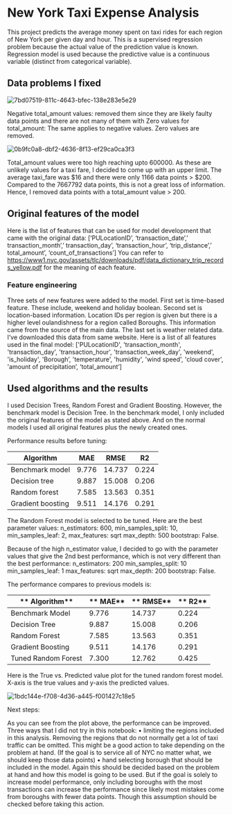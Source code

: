 
# New York Taxi Expense Analysis

This project predicts the average money spent on taxi rides for each region of New York per given day and hour.
This is a supervised regression problem because the actual value of the prediction value is known. Regression model is used because the predictive value is a continuous variable (distinct from categorical variable).


## Data problems I fixed

![7bd07519-811c-4643-bfec-138e283e5e29](https://user-images.githubusercontent.com/107722688/182239319-f91baac7-32d3-4297-93b7-f7c482343de4.png)

Negative total_amount values: removed them since they are likely faulty data points and there are not many of them with Zero values for total_amount: The same applies to negative values. Zero values are removed.

![0b9fc0a8-dbf2-4636-8f13-ef29ca0ca3f3](https://user-images.githubusercontent.com/107722688/182240117-13d2683e-de28-4340-a836-98303211c035.png)

Total_amount values were too high reaching upto 600000. As these are unlikely values for a taxi fare, I decided to come up with an upper limit. The average taxi_fare was $16 and there were only 1166 data points > $200. Compared to the 7667792 data points, this is not a great loss of information. Hence, I removed data points with a total_amount value > 200.

## Original features of the model

Here is the list of features that can be used for model development that came with the original data: [‘PULocationID’, ‘transaction_date’,’ transaction_month’,’ transaction_day’, ‘transaction_hour’, ‘trip_distance’,’ total_amount’, ‘count_of_transactions’]
You can refer to https://www1.nyc.gov/assets/tlc/downloads/pdf/data_dictionary_trip_records_yellow.pdf for the meaning of each feature.

### Feature engineering

Three sets of new features were added to the model. First set is time-based feature. These include, weekend and holiday boolean.
Second set is location-based information. Location IDs per region is given but there is a higher level oulandishness for a region called Boroughs. This information came from the source of the main data.
The last set is weather related data. I’ve downloaded this data from same website. 
Here is a list of all features used in the final model: ['PULocationID', 'transaction_month', 'transaction_day', 'transaction_hour', 'transaction_week_day', 'weekend', 'is_holiday', 'Borough’, 'temperature', 'humidity', 'wind speed', 'cloud cover', 'amount of precipitation’, ‘total_amount’]

## Used algorithms and the results

I used Decision Trees, Random Forest and Gradient Boosting. However, the benchmark model is Decision Tree. In the benchmark model, I only included the original features of the model as stated above. And on the normal models I used all original features plus the newly created ones.

Performance results before tuning:

|  **Algorithm** 	    | **MAE** | **RMSE**| **R2** 	|
|        ---	        |  ---	  |  ---	  |  ---	  |
| Benchmark model 	  | 9.776   | 14.737 	| 0.224 	|
| Decision tree 	    | 9.887 	| 15.008 	| 0.206 	|
| Random forest 	    | 7.585 	| 13.563 	| 0.351 	|
| Gradient boosting 	| 9.511 	| 14.176 	| 0.291 	|

The Random Forest model is selected to be tuned. Here are the best parameter values: n_estimators: 600, min_samples_split: 10, min_samples_leaf: 2, max_features: sqrt max_depth: 500 bootstrap: False.

Because of the high n_estimator value, I decided to go with the parameter values that give the 2nd best performance, which is not very different than the best performance: n_estimators: 200 min_samples_split: 10 min_samples_leaf: 1 max_features: sqrt max_depth: 200 bootstrap: False.

The performance compares to previous models is:

| **    Algorithm**   	| ** MAE** 	| ** RMSE** 	| ** R2** 	|
|---------------------	|----------	|-----------	|---------	|
| Benchmark Model     	| 9.776    	| 14.737    	| 0.224   	|
| Decision Tree       	| 9.887    	| 15.008    	| 0.206   	|
| Random Forest       	| 7.585    	| 13.563    	| 0.351   	|
| Gradient Boosting   	| 9.511    	| 14.176    	| 0.291   	|
| Tuned Random Forest 	| 7.300    	| 12.762    	| 0.425   	|

Here is the True vs. Predicted value plot for the tuned random forest model. X-axis is the true values and y-axis the predicted values.

![1bdc144e-f708-4d36-a445-f001427c18e5](https://user-images.githubusercontent.com/107722688/182248587-5bf62b96-501f-489a-9db1-fb31a9ce37fd.png)


Next steps:

As you can see from the plot above, the performance can be improved. Three ways that I did not try in this notebook:
•	limiting the regions included in this analysis. Removing the regions that do not normally get a lot of taxi traffic can be omitted. This might be a good action to take depending on the problem at hand. (If the goal is to service all of NYC no matter what, we should keep those data points)
•	hand selecting borough that should be included in the model. Again this should be decided based on the problem at hand and how this model is going to be used. But if the goal is solely to increase model performance, only including boroughs with the most transactions can increase the performance since likely most mistakes come from boroughs with fewer data points. Though this assumption should be checked before taking this action.


